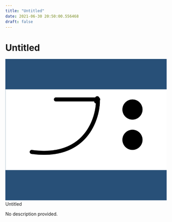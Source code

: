 ```yaml
---
title: "Untitled"
date: 2021-06-30 20:50:00.556468
draft: false
---
```


# Untitled

![Untitled](./images/a4132675-da0e-11eb-838d-60f262b60b65.png)
Untitled



No description provided.